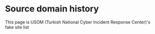 # Source domain history

This page is USOM (Turkish National Cyber Incident Response Center)'s fake site list